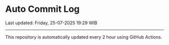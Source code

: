 # Auto Commit Log

Last updated: Friday, 25-07-2025 19:29 WIB

---

This repository is automatically updated every 2 hour using GitHub Actions.

